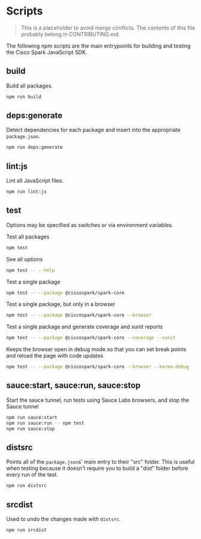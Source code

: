 # Scripts

> This is a placeholder to avoid merge conflicts. The contents of this file probably belong in CONTRIBUTING.md.

The following npm scripts are the main entrypoints for building and testing the Cisco Spark JavaScript SDK.

## build

Build all packages.

```bash
npm run build
```

## deps:generate

Detect dependencies for each package and insert into the appropriate `package.json`.

```bash
npm run deps:generate
```

## lint:js

Lint all JavaScript files.

```bash
npm run lint:js
```

## test

Options may be specified as switches or via environment variables.

Test all packages

```bash
npm test
```

See all options

```bash
npm test -- --help
```

Test a single package

```bash
npm test -- --package @ciscospark/spark-core
```

Test a single package, but only in a browser

```bash
npm test -- --package @ciscospark/spark-core --browser
```

Test a single package and generate coverage and xunit reports

```bash
npm test -- --package @ciscospark/spark-core --coverage --xunit
```

Keeps the browser open in debug mode so that you can set break points and reload the page with code updates

```bash
npm test -- --package @ciscospark/spark-core --browser --karma-debug
```

## sauce:start, sauce:run, sauce:stop

Start the sauce tunnel, run tests using Sauce Labs browsers, and stop the Sauce tunnel

```bash
npm run sauce:start
npm run sauce:run -- npm test
npm run sauce:stop
```

## distsrc

Points all of the `package.json`s' main entry to their "src" folder.
This is useful when testing because it doesn't require you to
build a "dist" folder before every run of the test.

```bash
npm run distsrc
```

## srcdist

Used to undo the changes made with `distsrc`.

```bash
npm run srcdist
```